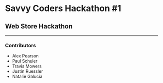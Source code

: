 # Savvy Coders Hackathon \#1
## Web Store Hackathon

---

### Contributors
+ Alex Pearson
+ Paul Schuler
+ Travis Mowers
+ Justin Ruessler
+ Natalie Galucia